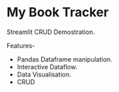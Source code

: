 # My Book Tracker

Streamlit CRUD Demostration.

Features-

- Pandas Dataframe manipulation.
- Interactive Dataflow. 
- Data Visualisation.
- CRUD

